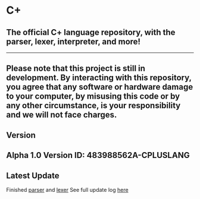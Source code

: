 # C+
## The official C+ language repository, with the parser, lexer, interpreter, and more!
---
Please note that this project is still in development. By interacting with this repository, you agree that any software or hardware damage to your computer, by misusing this code or by any other circumstance, is your responsibility and we will not face charges.
---
## Version
Alpha 1.0
Version ID: 483988562A-CPLUSLANG
---
## Latest Update
Finished [parser](parser.py) and [lexer](lexer.py)
See full update log [here](updates.md)
